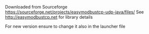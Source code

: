 Downloaded from Sourceforge https://sourceforge.net/projects/easymodbustcp-udp-java/files/
See http://easymodbustcp.net for library details

For new version ensure to change it also in the launcher file